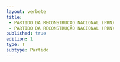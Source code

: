 ```yaml
---
layout: verbete
title:
 - PARTIDO DA RECONSTRUCAO NACIONAL (PRN)
 - PARTIDO DA RECONSTRUÇÃO NACIONAL (PRN)
published: true
edition: 1  
type: T
subtype: Partido
---
```


